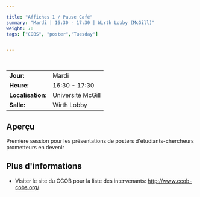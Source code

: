 ```yaml
---

title: "Affiches 1 / Pause Café"
summary: "Mardi | 16:30 - 17:30 | Wirth Lobby (McGill)"
weight: 70
tags: ["COBS", "poster","Tuesday"]


---
```


<br>

| | |
| - | - |
| **Jour:** | Mardi |
| **Heure:** | 16:30 - 17:30 |
| **Localisation:** | Université McGill |
| **Salle:** | Wirth Lobby |

## Aperçu

Première session pour les présentations de posters d'étudiants-chercheurs prometteurs en devenir

## Plus d'informations

- Visiter le site du CCOB pour la liste des intervenants: http://www.ccob-cobs.org/